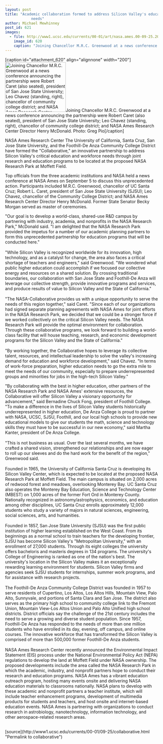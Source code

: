 ```yaml
---
layout: post
title: "Academic collaboration formed to address Silicon Valley's education, economic
			needs"
author: Michael Mewhinney
post_id: 621
images:
  - file: http://www1.ucsc.edu/currents/00-01/art/nasa.ames.00-09-25.200.jpg
    image_id: 620
    caption: "Joining Chancellor M.R.C. Greenwood at a news conference announcing the partnership were Robert Caret (also seated), president of San Jose State University; Leo Chavez (standing, right), chancellor of community college district; and NASA Ames Research Center Director Henry McDonald. Photo: Greg Pio"
---
```


[caption id="attachment_620" align="alignnone" width="200"]<a href="http://localhost/mysite/wp-content/uploads/2000/09/nasa.ames.00-09-25.200.jpg"><img class="size-full wp-image-620" src="http://localhost/mysite/wp-content/uploads/2000/09/nasa.ames.00-09-25.200.jpg" alt="Joining Chancellor M.R.C. Greenwood at a news conference announcing the partnership were Robert Caret (also seated), president of San Jose State University; Leo Chavez (standing, right), chancellor of community college district; and NASA Ames Research Center Director Henry McDonald. Photo: Greg Pio" width="200" height="163" /></a>Joining Chancellor M.R.C. Greenwood at a news conference announcing the partnership were Robert Caret (also seated), president of San Jose State University; Leo Chavez (standing, right), chancellor of community college district; and NASA Ames Research Center Director Henry McDonald. Photo: Greg Pio[/caption]
<p>
  NASA Ames Research Center The University of California, Santa Cruz, San Jose State University, and the Foothill-De Anza Community College District have formed the "Collaborative," an innovative partnership to address Silicon Valley's critical education and workforce needs through joint research and education programs to be located at the proposed NASA Research Park at Moffett Field.
</p>Top officials from the three academic institutions and NASA held a news conference at NASA Ames on September 5 to discuss this unprecedented action. Participants included M.R.C. Greenwood, chancellor of UC Santa Cruz; Robert L. Caret, president of San Jose State University (SJSU); Leo Chavez, chancellor of the Community College District; and NASA Ames Research Center Director Henry McDonald. Former State Senator Becky Morgan served as master of ceremonies.
<p>
  "Our goal is to develop a world-class, shared-use R&amp;D campus by partnering with industry, academia, and nonprofits in the NASA Research Park," McDonald said. "I am delighted that the NASA Research Park provided the impetus for a number of our academic planning partners to form this unprecedented partnership for education programs that will be conducted here."<br>
  <br>
  "While Silicon Valley is recognized worldwide for its innovation, high technology, and as a catalyst for change, the area also faces a critical shortage of teachers and engineers," said Greenwood. "We wondered what public higher education could accomplish if we focused our collective energy and resources on a shared solution. By crossing traditional boundaries, our collaboration with San Jose State and Foothill-De Anza will leverage our collective strength, provide innovative programs and services, and produce results of value to Silicon Valley and the State of California."<br>
  <br>
  "The NASA-Collaborative provides us with a unique opportunity to serve the needs of this region together," said Caret. "Since each of our organizations had signed separate planning agreements with NASA Ames for joint efforts in the NASA Research Park, we decided that we could be a stronger force if we worked collectively on the critical Silicon Valley needs. The NASA Research Park will provide the optimal environment for collaboration. Through these collaborative programs, we look forward to building a world-class facility that will house teaching, research, and economic development programs for the Silicon Valley and the State of California."<br>
  <br>
  "By working together, the Collaborative hopes to leverage its collective talent, resources, and intellectual leadership to solve the valley's increasing demand for education and workforce development," said Chavez. "In terms of work-force preparation, higher education needs to go the extra mile to meet the needs of our community, especially to prepare underrepresented groups and minorities for jobs in the high-tech Silicon Valley."
</p>
<p>
  "By collaborating with the best in higher education, other partners of the NASA Research Park and NASA Ames' extensive resources, the Collaborative will offer Silicon Valley a visionary opportunity for advancement," said Bernadine Chuck Fong, president of Foothill College. "To make a difference in the lives of Silicon Valley students historically underrepresented in higher education, De Anza College is proud to partner with NASA, UCSC, SJSU, Foothill, and our local high schools to provide new educational models to give our students the math, science and technology skills they must have to be successful in our new economy," said Martha Kanter, president of De Anza College.<br>
  <br>
  "This is not business as usual. Over the last several months, we have crafted a shared vision, strengthened our relationships and are now eager to roll up our sleeves and do the hard work for the benefit of the region," Greenwood said.<br>
  <br>
  Founded in 1965, the University of California Santa Cruz is developing its Silicon Valley Center, which is expected to be located at the proposed NASA Research Park at Moffett Field. The main campus is situated on 2,000 acres of redwood forest and meadows, overlooking Monterey Bay. UC Santa Cruz also operates the Monterey Bay Education, Science and Technology Center (MBEST) on 1,000 acres of the former Fort Ord in Monterey County. Nationally recognized in astronomy/astrophysics, economics, and education among other disciplines, UC Santa Cruz enrolls approximately 12,000 students who study a variety of majors in natural sciences, engineering, social sciences, arts, and humanities.<br>
  <br>
  Founded in 1857, San Jose State University (SJSU) was the first public institution of higher learning established on the West Coast. From its beginnings as a normal school to train teachers for the developing frontier, SJSU has become Silicon Valley's "Metropolitan University," with an enrollment of 27,000 students. Through its eight colleges the university offers bacheloris and masteris degrees in 134 programs. The university's College of Engineering is ranked as one of the nation's best. The university's location in the Silicon Valley makes it an exceptionally rewarding learning environment for students. Silicon Valley firms and agencies seek SJSU students for internships, summer work programs, and for assistance with research projects.<br>
  <br>
  The Foothill-De Anza Community College District was founded in 1957 to serve residents of Cupertino, Los Altos, Los Altos Hills, Mountain View, Palo Alto, Sunnyvale, and portions of Santa Clara and San Jose. The district also serves as the primary high school to community college link to the Fremont Union, Mountain View-Los Altos Union and Palo Alto Unified high school districts. District officials say the challenge of the 21st century includes the need to serve a growing and diverse student population. Since 1957, Foothill-De Anza has responded to the needs of more than one million students who have enrolled in its day, evening, off campus, and online courses. The innovative workforce that has transformed the Silicon Valley is comprised of more than 500,000 former Foothill-De Anza students.<br>
  <br>
  NASA Ames Research Center recently announced the Environmental Impact Statement (EIS) process under the National Environmental Policy Act (NEPA) regulations to develop the land at Moffett Field under NASA ownership. The proposed developments include the area called the NASA Research Park in which the academic, industry, and nonprofit partners hope to conduct their research and education programs. NASA Ames has a vibrant education outreach program, hosting many events onsite and delivering NASA education materials to classrooms nationally. NASA plans to develop with these academic and nonprofit partners a teacher institute, which will include teacher enhancement programs, development of multimedia products for students and teachers, and host onsite and internet-based education events. NASA Ames is partnering with organizations to conduct research in astrobiology, nanotechnology, information technology, and other aerospace-related research areas.<br>
  <br>

</p>
[source](http://www1.ucsc.edu/currents/00-01/09-25/collaborative.html "Permalink to collaborative")
